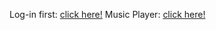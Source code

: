 Log-in first: [click here!](https://raw.githack.com/Dalmanski/My-Mp3-Website-2/main/log-in.html)
Music Player: [click here!](https://raw.githack.com/Dalmanski/My-Mp3-Website-2/main/main.html)
